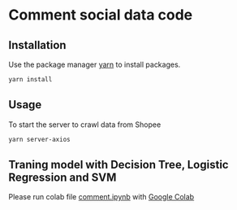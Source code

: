 # Comment social data code

## Installation

Use the package manager [yarn](https://classic.yarnpkg.com/lang/en/docs/install/#windows-stable/) to install packages.

```bash
yarn install
```

## Usage
To start the server to crawl data from Shopee
```bash
yarn server-axios
```

## Traning model with Decision Tree, Logistic Regression and SVM

Please run colab file [comment.ipynb](https://github.com/sonlam137216/comment-social-data/blob/main/comment.ipynb/) with [Google Colab](https://colab.research.google.com/)
